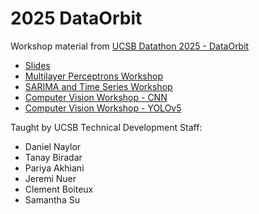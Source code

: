 # 2025 DataOrbit

Workshop material from [UCSB Datathon 2025 - DataOrbit](https://dataorbit.info)

- [Slides](https://docs.google.com/presentation/d/1-UJvJQMkmBjRMaNnDWcHaCzH15m7nAL6ggWSyRBP7Fk/edit?usp=sharing)
- [Multilayer Perceptrons Workshop](https://colab.research.google.com/drive/1Ma2utKXMOBoue0EcLob_6SFMaNv-TnGj?usp=sharing)
- [SARIMA and Time Series Workshop](https://colab.research.google.com/drive/10vN2CplWqn27CcrXIuV6HB9aJ7l6vvgA?usp=sharing)
- [Computer Vision Workshop - CNN](https://colab.research.google.com/drive/1sohV7vT-avIRq0sg-Lrb6BbALUxjiy7C?usp=sharing)
- [Computer Vision Workshop - YOLOv5](https://colab.research.google.com/drive/1i-A0mSp4qbWzgT-c1QULSYrb6IOBC9zx?usp=sharing)

Taught by UCSB Technical Development Staff:
- Daniel Naylor
- Tanay Biradar
- Pariya Akhiani
- Jeremi Nuer
- Clement Boiteux
- Samantha Su
